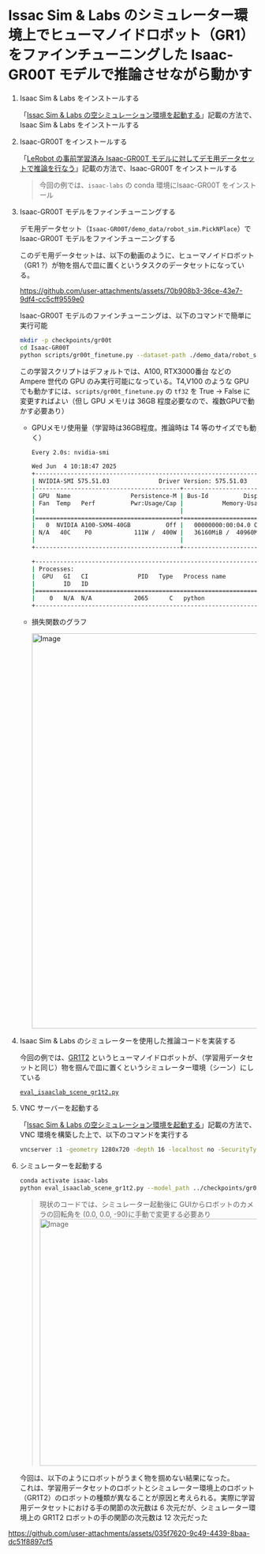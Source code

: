 # Issac Sim & Labs のシミュレーター環境上でヒューマノイドロボット（GR1）をファインチューニングした Isaac-GR00T モデルで推論させながら動かす

1. Isaac Sim & Labs をインストールする

    「[Issac Sim & Labs の空シミュレーション環境を起動する](https://github.com/Yagami360/ai-robotics-exercises/blob/master/7/README.md#vnc-%E3%82%92%E4%BD%BF%E7%94%A8%E3%81%97%E3%81%A6-ubuntu-%E3%82%B5%E3%83%BC%E3%83%90%E3%83%BC%E3%81%AA%E3%81%A9%E3%81%AE%E9%9D%9Egui%E7%92%B0%E5%A2%83%E3%81%A7%E5%8B%95%E3%81%8B%E3%81%99%E5%A0%B4%E5%90%88)」記載の方法で、Isaac Sim & Labs をインストールする

1. Isaac-GR00T をインストールする

    「[LeRobot の事前学習済み Isaac-GR00T モデルに対してデモ用データセットで推論を行なう](https://github.com/Yagami360/ai-robotics-exercises/blob/master/6/README.md)」記載の方法で、Isaac-GR00T をインストールする

    > 今回の例では、`isaac-labs` の conda 環境にIsaac-GR00T をインストール

1. Isaac-GR00T モデルをファインチューニングする

    デモ用データセット（`Isaac-GR00T/demo_data/robot_sim.PickNPlace`）で Isaac-GR00T モデルをファインチューニングする

    このデモ用データセットは、以下の動画のように、ヒューマノイドロボット（GR1 ?）が物を掴んで皿に置くというタスクのデータセットになっている。

    https://github.com/user-attachments/assets/70b908b3-36ce-43e7-9df4-cc5cff9559e0

    Isaac-GR00T モデルのファインチューニングは、以下のコマンドで簡単に実行可能

    ```bash
    mkdir -p checkpoints/gr00t
    cd Isaac-GR00T
    python scripts/gr00t_finetune.py --dataset-path ./demo_data/robot_sim.PickNPlace --num-gpus 1 --output-dir ../checkpoints/gr00t
    ```

    この学習スクリプトはデフォルトでは、A100, RTX3000番台 などの Ampere 世代の GPU のみ実行可能になっている。T4,V100 のような GPU でも動かすには、`scripts/gr00t_finetune.py` の `tf32` を True -> False に変更すればよい（但し GPU メモリは 36GB 程度必要なので、複数GPUで動かす必要あり）

    - GPUメモリ使用量（学習時は36GB程度。推論時は T4 等のサイズでも動く）

        ```bash
        Every 2.0s: nvidia-smi                                                   sakai-gpu-dev-2: Wed Jun  4 10:18:47 2025

        Wed Jun  4 10:18:47 2025
        +-----------------------------------------------------------------------------------------+
        | NVIDIA-SMI 575.51.03              Driver Version: 575.51.03      CUDA Version: 12.9     |
        |-----------------------------------------+------------------------+----------------------+
        | GPU  Name                 Persistence-M | Bus-Id          Disp.A | Volatile Uncorr. ECC |
        | Fan  Temp   Perf          Pwr:Usage/Cap |           Memory-Usage | GPU-Util  Compute M. |
        |                                         |                        |               MIG M. |
        |=========================================+========================+======================|
        |   0  NVIDIA A100-SXM4-40GB          Off |   00000000:00:04.0 Off |                    0 |
        | N/A   40C    P0            111W /  400W |   36160MiB /  40960MiB |     87%      Default |
        |                                         |                        |             Disabled |
        +-----------------------------------------+------------------------+----------------------+

        +-----------------------------------------------------------------------------------------+
        | Processes:                                                                              |
        |  GPU   GI   CI              PID   Type   Process name                        GPU Memory |
        |        ID   ID                                                               Usage      |
        |=========================================================================================|
        |    0   N/A  N/A            2065      C   python                                36148MiB |
        +-----------------------------------------------------------------------------------------+
        ```

    - 損失関数のグラフ

        <img width="800" alt="Image" src="https://github.com/user-attachments/assets/203888d4-9802-47c4-ac5b-b9c742493583" />

1. Isaac Sim & Labs のシミュレーターを使用した推論コードを実装する

    今回の例では、[GR1T2]() というヒューマノイドロボットが、（学習用データセットと同じ）物を掴んで皿に置くというシミュレーター環境（シーン）にしている

    [`eval_isaaclab_scene_gr1t2.py`](./eval_isaaclab_scene_gr1t2.py)

1. VNC サーバーを起動する

    「[Issac Sim & Labs の空シミュレーション環境を起動する](https://github.com/Yagami360/ai-robotics-exercises/blob/master/7/README.md#vnc-%E3%82%92%E4%BD%BF%E7%94%A8%E3%81%97%E3%81%A6-ubuntu-%E3%82%B5%E3%83%BC%E3%83%90%E3%83%BC%E3%81%AA%E3%81%A9%E3%81%AE%E9%9D%9Egui%E7%92%B0%E5%A2%83%E3%81%A7%E5%8B%95%E3%81%8B%E3%81%99%E5%A0%B4%E5%90%88)」記載の方法で、VNC 環境を構築した上で、以下のコマンドを実行する

    ```bash
    vncserver :1 -geometry 1280x720 -depth 16 -localhost no -SecurityTypes VncAuth -SendCutText=0 -AcceptCutText=0 -AcceptPointerEvents=1 -AcceptKeyEvents=1
    ```

1. シミュレーターを起動する

    ```bash
    conda activate isaac-labs
    python eval_isaaclab_scene_gr1t2.py --model_path ../checkpoints/gr00t/checkpoint-3000
    ```

    > 現状のコードでは、シミュレーター起動後に GUIからロボットのカメラの回転角を (0.0, 0.0, -90)に手動で変更する必要あり
    > <img width="500" alt="Image" src="https://github.com/user-attachments/assets/8a718584-814e-46ae-babd-1e6f655b4e76" />

    今回は、以下のようにロボットがうまく物を掴めない結果になった。<br>
    これは、学習用データセットのロボットとシミュレーター環境上のロボット（GR1T2）のロボットの種類が異なることが原因と考えられる。実際に学習用データセットにおける手の関節の次元数は 6 次元だが、シミュレーター環境上の GR1T2 ロボットの手の関節の次元数は 12 次元だった

https://github.com/user-attachments/assets/035f7620-9c49-4439-8baa-dc51f8897cf5

<!--
1. pinocchio をインストールする
    `[Isaac-PickPlace-GR1T2-Abs-v0](https://github.com/isaac-sim/IsaacLab/blob/main/source/isaaclab_tasks/isaaclab_tasks/manager_based/manipulation/pick_place/pickplace_gr1t2_env_cfg.py)` の環境では、pinocchio を使用しているので、インストールする

    ```bash
    conda install -c conda-forge pinocchio -y
    ```
    > pinocchio: ロボットの運動学と動力学を計算するためのライブラリ

    pinocchio インストール後に Issac Lab の numpy バージョンと不整合が発生した場合は、以下のコマンドも実行する

    ```bash
    conda install numpy=1.25.0 -y
    ```

1. 利用可能な環境のリストを確認する

    ```bash
    python scripts/environments/list_envs.py
    ```
-->
